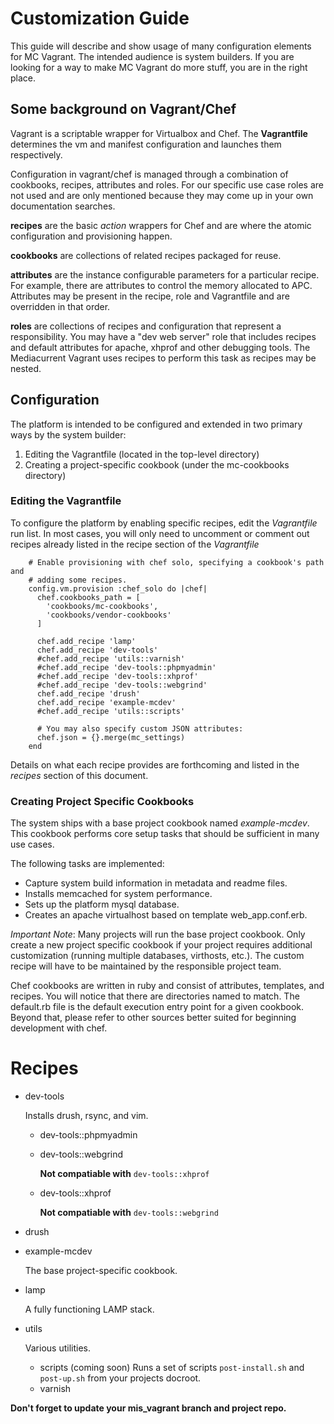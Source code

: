 # Customization Guide

This guide will describe and show usage of many configuration elements for
MC Vagrant. The intended audience is system builders. If you are
looking for a way to make MC Vagrant do more stuff, you are in the right
place.

## Some background on Vagrant/Chef

Vagrant is a scriptable wrapper for Virtualbox and Chef. The **Vagrantfile**
determines the vm and manifest configuration and launches them respectively.

Configuration in vagrant/chef is managed through a combination of cookbooks,
recipes, attributes and roles. For our specific use case roles are not used
and are only mentioned because they may come up in your own documentation
searches.

**recipes**  are the basic *action* wrappers for Chef and are where the atomic
configuration and provisioning happen.

**cookbooks** are collections of related recipes packaged for reuse.

**attributes** are the instance configurable parameters for a particular
recipe. For example, there are attributes to control the memory allocated to
APC. Attributes may be present in the recipe, role and Vagrantfile and are
overridden in that order.

**roles** are collections of recipes and configuration that represent a
responsibility. You may have a "dev web server" role that includes recipes
and default attributes for apache, xhprof and other debugging tools. The
Mediacurrent Vagrant uses recipes to perform this task as recipes may be nested.

## Configuration

The platform is intended to be configured and extended in two primary ways
by the system builder:

1. Editing the Vagrantfile (located in the top-level directory)
2. Creating a project-specific cookbook (under the mc-cookbooks directory)

### Editing the Vagrantfile

To configure the platform by enabling specific recipes, edit the *Vagrantfile*
run list. In most cases, you will only need to uncomment or comment out recipes
already listed in the recipe section of the *Vagrantfile*

        # Enable provisioning with chef solo, specifying a cookbook's path and
        # adding some recipes.
        config.vm.provision :chef_solo do |chef|
          chef.cookbooks_path = [
            'cookbooks/mc-cookbooks',
            'cookbooks/vendor-cookbooks'
          ]

          chef.add_recipe 'lamp'
          chef.add_recipe 'dev-tools'
          #chef.add_recipe 'utils::varnish'
          #chef.add_recipe 'dev-tools::phpmyadmin'
          #chef.add_recipe 'dev-tools::xhprof'
          #chef.add_recipe 'dev-tools::webgrind'
          chef.add_recipe 'drush'
          chef.add_recipe 'example-mcdev'
          #chef.add_recipe 'utils::scripts'

          # You may also specify custom JSON attributes:
          chef.json = {}.merge(mc_settings)
        end

Details on what each recipe provides are forthcoming and listed in the
*recipes* section of this document.

### Creating Project Specific Cookbooks

The system ships with a base project cookbook named *example-mcdev*. This
cookbook performs core setup tasks that should be sufficient in many
use cases.

The following tasks are implemented:

- Capture system build information in metadata and readme files.
- Installs memcached for system performance.
- Sets up the platform mysql database.
- Creates an apache virtualhost based on template web_app.conf.erb.

*Important Note*: Many projects will run the base project cookbook. Only create
a new project specific cookbook if your project requires additional customization
(running multiple databases, virthosts,
etc.). The custom recipe will have to be maintained by the responsible project team.

Chef cookbooks are written in ruby and consist of attributes, templates,
and recipes. You will notice that there are directories named to match. The
default.rb file is the default execution entry point for a given cookbook.
Beyond that, please refer to other sources better suited for beginning
development with chef.

# Recipes

* dev-tools

    Installs drush, rsync, and vim.

    - dev-tools::phpmyadmin
    - dev-tools::webgrind

      **Not compatiable with** ```dev-tools::xhprof```

    - dev-tools::xhprof

      **Not compatiable with** ```dev-tools::webgrind```

* drush

* example-mcdev

    The base project-specific cookbook.

* lamp

    A fully functioning LAMP stack.

* utils

    Various utilities.

    - scripts (coming soon)
      Runs a set of scripts ```post-install.sh``` and ```post-up.sh``` from your
      projects docroot.
    - varnish

**Don't forget to update your mis_vagrant branch and project repo.**
